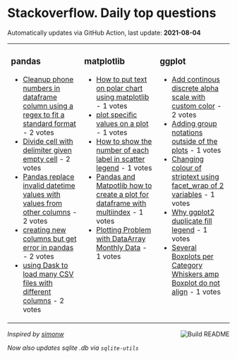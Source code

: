 # Stackoverflow. Daily top questions 

Automatically updates via GitHub Action, last update: **<!-- date starts -->2021-08-04<!-- date ends -->**


<table><tr><td valign="top" width="33%">

### pandas
<!-- pandas starts -->
* [Cleanup phone numbers in dataframe column using a regex to fit a standard format](https://stackoverflow.com/questions/68646140/cleanup-phone-numbers-in-dataframe-column-using-a-regex-to-fit-a-standard-format) - 2 votes
* [Divide cell with delimiter given empty cell](https://stackoverflow.com/questions/68650140/divide-cell-with-delimiter-given-empty-cell) - 2 votes
* [Pandas replace invalid datetime values with values from other columns](https://stackoverflow.com/questions/68654783/pandas-replace-invalid-datetime-values-with-values-from-other-columns) - 2 votes
* [creating new columns but get error in pandas](https://stackoverflow.com/questions/68657508/creating-new-columns-but-get-error-in-pandas) - 2 votes
* [using Dask to load many CSV files with different columns](https://stackoverflow.com/questions/68647921/using-dask-to-load-many-csv-files-with-different-columns) - 2 votes
<!-- pandas ends -->
</td><td valign="top" width="34%">


### matplotlib
<!-- matplotlib starts -->
* [How to put text on polar chart using matplotlib](https://stackoverflow.com/questions/68650439/how-to-put-text-on-polar-chart-using-matplotlib) - 1 votes
* [plot specific values on a plot](https://stackoverflow.com/questions/68650618/plot-specific-values-on-a-plot) - 1 votes
* [How to show the number of each label in scatter legend](https://stackoverflow.com/questions/68650263/how-to-show-the-number-of-each-label-in-scatter-legend) - 1 votes
* [Pandas and Matpotlib  how to create a plot for dataframe with multiindex](https://stackoverflow.com/questions/68647288/pandas-and-matpotlib-how-to-create-a-plot-for-dataframe-with-multiindex) - 1 votes
* [Plotting Problem with DataArray Monthly Data](https://stackoverflow.com/questions/68655372/plotting-problem-with-dataarray-monthly-data) - 1 votes
<!-- matplotlib ends -->
</td><td valign="top" width="34%">


### ggplot
<!-- ggplot2 starts -->
* [Add continous  discrete alpha scale with custom color](https://stackoverflow.com/questions/68654554/add-continous-discrete-alpha-scale-with-custom-color) - 2 votes
* [Adding group notations outside of the plots](https://stackoverflow.com/questions/68647832/adding-group-notations-outside-of-the-plots) - 1 votes
* [Changing colour of striptext using facet_wrap of 2 variables](https://stackoverflow.com/questions/68656343/changing-colour-of-strip-text-using-facet-wrap-of-2-variables) - 1 votes
* [Why ggplot2 duplicate fill legend](https://stackoverflow.com/questions/68653896/why-ggplot2-duplicate-fill-legend) - 1 votes
* [Several Boxplots per Category Whiskers amp Boxplot do not align](https://stackoverflow.com/questions/68652684/several-boxplots-per-category-whiskers-boxplot-do-not-align) - 1 votes
<!-- ggplot2 ends -->
</td></tr></table>

<a href="https://github.com/hp0404/hp0404/actions"><img src="https://github.com/hp0404/hp0404/workflows/Build%20README/badge.svg" align="right" alt="Build README"></a> <p>*Inspired by  [simonw](https://github.com/simonw/simonw)*</p> <p> *Now also updates sqlite .db via `sqlite-utils`* </p>
